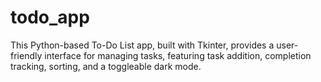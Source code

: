 # todo_app
This Python-based To-Do List app, built with Tkinter, provides a user-friendly interface for managing tasks, featuring task addition, completion tracking, sorting, and a toggleable dark mode.
